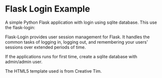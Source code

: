 # Flask Login Example

A simple Python Flask application with login using sqlite database.
This use the flask-login:

Flask-Login provides user session management for Flask. It handles the common tasks of logging in, logging out, and remembering your users’ sessions over extended periods of time.

If the applications runs for first time, create a sqlite database with admin/admin user.

The HTML5 template used is from Creative Tim.